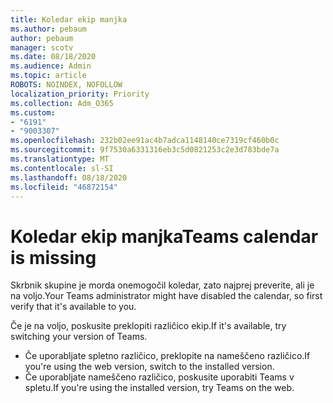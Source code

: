 ```yaml
---
title: Koledar ekip manjka
ms.author: pebaum
author: pebaum
manager: scotv
ms.date: 08/18/2020
ms.audience: Admin
ms.topic: article
ROBOTS: NOINDEX, NOFOLLOW
localization_priority: Priority
ms.collection: Adm_O365
ms.custom:
- "6191"
- "9003307"
ms.openlocfilehash: 232b02ee91ac4b7adca1148140ce7319cf460b0c
ms.sourcegitcommit: 9f7530a6331316eb3c5d0821253c2e3d783bde7a
ms.translationtype: MT
ms.contentlocale: sl-SI
ms.lasthandoff: 08/18/2020
ms.locfileid: "46872154"
---
```

# <a name="teams-calendar-is-missing"></a><span data-ttu-id="bdbc2-102">Koledar ekip manjka</span><span class="sxs-lookup"><span data-stu-id="bdbc2-102">Teams calendar is missing</span></span>

<span data-ttu-id="bdbc2-103">Skrbnik skupine je morda onemogočil koledar, zato najprej preverite, ali je na voljo.</span><span class="sxs-lookup"><span data-stu-id="bdbc2-103">Your Teams administrator might have disabled the calendar, so first verify that it's available to you.</span></span>

<span data-ttu-id="bdbc2-104">Če je na voljo, poskusite preklopiti različico ekip.</span><span class="sxs-lookup"><span data-stu-id="bdbc2-104">If it's available, try switching your version of Teams.</span></span>

- <span data-ttu-id="bdbc2-105">Če uporabljate spletno različico, preklopite na nameščeno različico.</span><span class="sxs-lookup"><span data-stu-id="bdbc2-105">If you're using the web version, switch to the installed version.</span></span>
- <span data-ttu-id="bdbc2-106">Če uporabljate nameščeno različico, poskusite uporabiti Teams v spletu.</span><span class="sxs-lookup"><span data-stu-id="bdbc2-106">If you're using the installed version, try Teams on the web.</span></span>